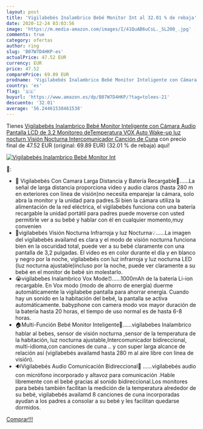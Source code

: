 ```yaml
---
layout: post
title: 'Vigilabebés Inalambrico Bebé Monitor Int al 32.01 % de rebaja'
date: 2020-12-24 03:03:56
image: 'https://m.media-amazon.com/images/I/41QuAB6uCsL._SL200_.jpg'
comments: true
category: ofertas
author: ring
slug: 'B07W7D4HKP-es'
actualPrice: 47.52 EUR
currency: EUR
price: 47.52
comparePrice: 69.89 EUR
prodname: 'Vigilabebés Inalambrico Bebé Monitor Inteligente con Cámara Audio Pantalla LCD de 3.2 Monitoreo deTemperatura VOX Auto Wake-up luz nocturn Visión Nocturna Intercomunicador Canción de Cuna'
country: 'es'
flag: '🇪🇸'
buyurl: 'https://www.amazon.es/dp/B07W7D4HKP/?tag=tolees-21'
descuento: '32.01'
average: '56.24461538461538'
---
```


Tienes [Vigilabebés Inalambrico Bebé Monitor Inteligente con Cámara Audio Pantalla LCD de 3.2 Monitoreo deTemperatura VOX Auto Wake-up luz nocturn Visión Nocturna Intercomunicador Canción de Cuna](https://www.amazon.es/dp/B07W7D4HKP/?tag=tolees-21) con precio final de  47.52 EUR (original: 69.89 EUR) (32.01 %  de rebaja) aqui!

[![Vigilabebés Inalambrico Bebé Monitor Int](https://m.media-amazon.com/images/I/41QuAB6uCsL._SL200_.jpg)](https://www.amazon.es/dp/B07W7D4HKP/?tag=tolees-21)

🔎:

- 📶 Vigilabebés Con Camara Larga Distancia y Batería Recargable🔋......La señal de larga distancia proporciona video y audio claros (hasta 280 m en exteriores con línea de visión)no necesita emparejar la cámara, solo abra la monitor y la unidad para padres.Si bien la cámara utiliza la alimentación de la red eléctrica, el vigilabebés funciona con una batería recargable la unidad portátil para padres puede moverse con usted permitirle ver a su bebé y hablar con él en cualquier momento,muy convenien
- 🌛vigilabebés Visión Nocturna Infrarroja y luz Nocturna💡......La imagen del vigilabebés availamd es clara y el modo de visión nocturna funciona bien en la oscuridad total, puede ver a su bebé claramente con una pantalla de 3,2 pulgadas. El video es en color durante el día y en blanco y negro por la noche, vigilabebés con luz infrarroja y luz nocturna LED (luz nocturna ajustable)incluso por la noche, puede ver claramente a su bebé en el monitor de bebé sin molestarlo.
- 😭vigilabebes Inalambrico Vox Mode⏰......1000mAh de la batería Li-ion recargable. En Vox modo (modo de ahorro de energía) duerme automáticamente la vigilabebe pantalla para ahorrar energía. Cuando hay un sonido en la habitación del bebé, la pantalla se activa automáticamente. babyphone con camera modo vox mayor duración de la batería hasta 20 horas, el tiempo de uso normal es de hasta 6-8 horas.
- 🏠Multi-Función Bebé Monitor Inteligente💬......vigilabebes Inalambrico hablar al bebes, sensor de visión nocturna ,sensor de la temperatura de la habitación, luz nocturna ajustable,Intercomunicador bidireccional, multi-idioma,con canciones de cuna .. y con super larga alcance de relación así (vigilabebés availamd hasta 280 m al aire libre con línea de visión).
- 🔊Vigilabebés Audio Comunicación Bidireccional👶 ......vigilabebés audio con micrófono incorporado y altavoz para comunicación .Hable libremente con el bebé gracias al sonido bidireccional.Los monitores para bebés también facilitan la medición de la temperatura alrededor de su bebé, vigilabebés availamd 8 canciones de cuna incorporadas ayudan a los padres a consolar a su bebé y les facilitan quedarse dormidos.

[Comprar!!!](https://www.amazon.es/dp/B07W7D4HKP/?tag=tolees-21)
